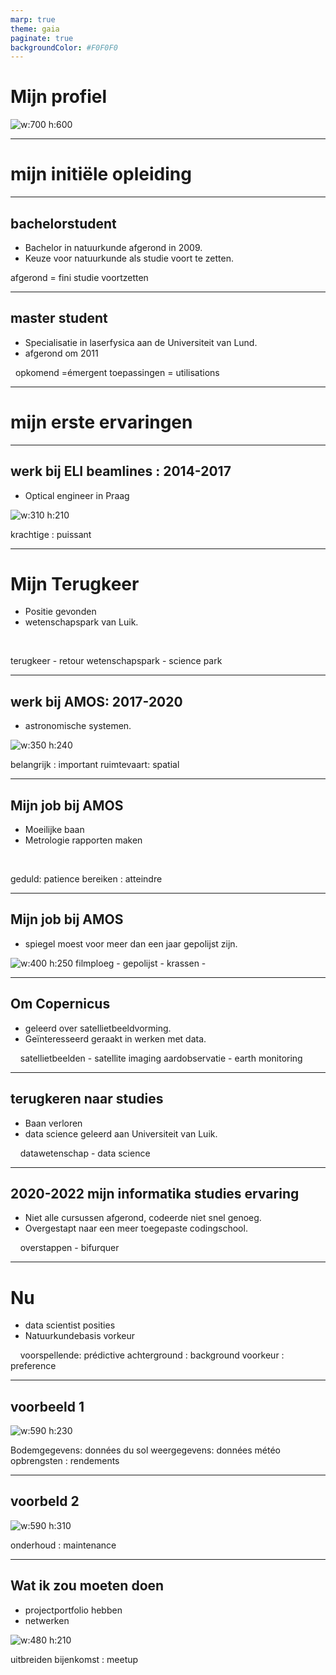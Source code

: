 ```yaml
---
marp: true
theme: gaia
paginate: true
backgroundColor: #F0F0F0
---
```



# Mijn profiel

![w:700 h:600 ](cv_screenshot.png)
<!--
Mijn profiel is vrij technisch, dus ik zal mijn ervaringen eenvoudig chronologisch presenteren.
-->

---

# mijn initiële opleiding

<!--
het eerste deel is mijn initiële opleiding.
-->

---
## bachelorstudent

- Bachelor in natuurkunde afgerond in 2009.
- Keuze voor natuurkunde als studie voort te zetten.

<!-- Adding extra lines to push content down -->
afgerond = fini
studie voortzetten 

<!--
Ik ben afgestudeerd aan mijn bachelor in natuurkunde in 2009. Daarna heb ik besloten om mijn studie in natuurkunde voort te zetten.
-->
---

## master student

- Specialisatie in laserfysica aan de Universiteit van Lund.
- afgerond om 2011

<!--
Aan de Universiteit van Lund in Zweden heb ik me gespecialiseerd in laserfysica omdat het een opkomende technologie was met vele toepassingen.
-->

&nbsp;
opkomend =émergent
toepassingen = utilisations

---

# mijn erste ervaringen

<!--
Ik zal spreken over mijn eerste professionele ervaringen.
-->
---

## werk bij ELI beamlines : 2014-2017
- Optical engineer in Praag

![w:310 h:210 ](ELI_L3.png)
<!--
Von 2014 tot 2017, ik was optisch ingenieur in Praag. Het was een project van de Europese Unie om een laser met krachtige impulsen te bouwen.
-->
krachtige : puissant

---

# Mijn Terugkeer

- Positie gevonden
- wetenschapspark van Luik.

<!--
In 2017 wilde ik terugkeren naar de buurt van Frankrijk. Ik vond een positie in het wetenschapspark van Luik.
-->

&nbsp;

terugkeer - retour
wetenschapspark - science park

---
## werk bij AMOS: 2017-2020

- astronomische systemen.

<!--
Het bedrijf AMOS is een producent van unieke astronomische systemen. Het is een belangrijk bedrijf binnen de Waalse ruimtevaartindustrie.
-->
![w:350 h:240](amos_abu.png)
 
belangrijk : important
ruimtevaart: spatial

--- 
## Mijn job bij AMOS

- Moeilijke baan
- Metrologie rapporten maken

<!--
Het was een zware baan. Ik moest maximale optische kwaliteit bereiken en metrologierapporten maken. Dit vereiste veel geduld.
-->
&nbsp;

geduld: patience
bereiken : atteindre

---
## Mijn job bij AMOS

- spiegel moest voor meer dan een jaar gepolijst zijn.

<!--
Mijn werkplek werd gefilmd door een televisieploeg. Een voorbeeld hiervan is deze spiegel die meer dan een jaar moest worden gepolijst. Ik vond deze baan leuk, maar het was lastig om krassen of ongelukken te vermijden.
-->

![w:400 h:250 ](amos_waldorado.png)
filmploeg - 
gepolijst -
krassen -

---
## Om Copernicus

- geleerd over satellietbeeldvorming.
- Geïnteresseerd geraakt in werken met data.

<!--
Tijdens deze jaren leerde ik over een EU-programma voor aardobservatie, genaamd Copernicus. Sindsdien ben ik geïnteresseerd geraakt in het werken met data.
-->

&nbsp;
&nbsp;
satellietbeelden - satellite imaging
aardobservatie - earth monitoring

---
## terugkeren naar studies


- Baan verloren
- data science geleerd aan Universiteit van Luik.

<!--
Ik verloor mijn baan, maar ik kon data science leren aan de Universiteit van Luik. Ik vond het zeer interessant.
-->

&nbsp;
&nbsp;
datawetenschap - data science

---

## 2020-2022 mijn informatika studies ervaring

- Niet alle cursussen afgerond, codeerde niet snel genoeg.
- Overgestapt naar een meer toegepaste codingschool.

<!--
Ik heb niet alle cursussen in het programma afgerond omdat ik niet snel genoeg codeerde. Daarom ben ik overgestapt naar een meer toegepaste codingschool.
-->

&nbsp;
&nbsp;
overstappen - bifurquer

---
# Nu

- data scientist posities
- Natuurkundebasis vorkeur

<!--
Ik solliciteer nu voor data scientist posities. Ik geef de voorkeur aan banen die mijn achtergrond in natuurkunde gebruiken. In de volgende slides zal ik voorbeelden geven.
-->

 
 
&nbsp;
&nbsp;
voorspellende: prédictive
achterground : background
voorkeur : preference

---
## voorbeeld 1

![w:590 h:230 ](agromet.png)


<!--
Het Waalse agronomisch onderzoekscentrum bood een baan aan om data te analyseren. Bodemgegevens en weergegevens helpen boeren betere opbrengsten te behalen..
-->

Bodemgegevens: données du sol
weergegevens: données météo
opbrengsten : rendements

---

## voorbeld 2

![w:590 h:310 ](infrabel.png)


<!--
Vorige week heb ik gesolliciteerd bij Infrabel.
Gegevens helpen het onderhoud te verbeteren.
-->
onderhoud : maintenance

---

## Wat ik zou moeten doen

- projectportfolio hebben
- netwerken

![w:480 h:210 ](leuven.png)

<!--
Ik moet een projectportfolio hebben en mijn netwerk uitbreiden. Bijvoorbeeld, tijdens deze bijeenkomst in Leuven.
-->

 
uitbreiden 
bijenkomst : meetup